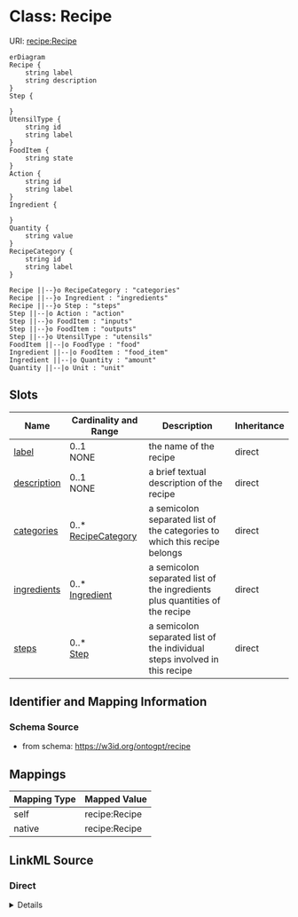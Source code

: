 # Class: Recipe



URI: [recipe:Recipe](http://w3id.org/ontogpt/recipe/Recipe)


```mermaid
erDiagram
Recipe {
    string label  
    string description  
}
Step {

}
UtensilType {
    string id  
    string label  
}
FoodItem {
    string state  
}
Action {
    string id  
    string label  
}
Ingredient {

}
Quantity {
    string value  
}
RecipeCategory {
    string id  
    string label  
}

Recipe ||--}o RecipeCategory : "categories"
Recipe ||--}o Ingredient : "ingredients"
Recipe ||--}o Step : "steps"
Step ||--|o Action : "action"
Step ||--}o FoodItem : "inputs"
Step ||--}o FoodItem : "outputs"
Step ||--}o UtensilType : "utensils"
FoodItem ||--|o FoodType : "food"
Ingredient ||--|o FoodItem : "food_item"
Ingredient ||--|o Quantity : "amount"
Quantity ||--|o Unit : "unit"

```



<!-- no inheritance hierarchy -->


## Slots

| Name | Cardinality and Range | Description | Inheritance |
| ---  | --- | --- | --- |
| [label](label.md) | 0..1 <br/> NONE | the name of the recipe | direct |
| [description](description.md) | 0..1 <br/> NONE | a brief textual description of the recipe | direct |
| [categories](categories.md) | 0..* <br/> [RecipeCategory](RecipeCategory.md) | a semicolon separated list of the categories to which this recipe belongs | direct |
| [ingredients](ingredients.md) | 0..* <br/> [Ingredient](Ingredient.md) | a semicolon separated list of the ingredients plus quantities of the recipe | direct |
| [steps](steps.md) | 0..* <br/> [Step](Step.md) | a semicolon separated list of the individual steps involved in this recipe | direct |









## Identifier and Mapping Information







### Schema Source


* from schema: https://w3id.org/ontogpt/recipe





## Mappings

| Mapping Type | Mapped Value |
| ---  | ---  |
| self | recipe:Recipe |
| native | recipe:Recipe |


## LinkML Source

<!-- TODO: investigate https://stackoverflow.com/questions/37606292/how-to-create-tabbed-code-blocks-in-mkdocs-or-sphinx -->

### Direct

<details>
```yaml
name: Recipe
from_schema: https://w3id.org/ontogpt/recipe
rank: 1000
attributes:
  label:
    name: label
    description: the name of the recipe
    from_schema: https://w3id.org/ontogpt/recipe
    rank: 1000
  description:
    name: description
    description: a brief textual description of the recipe
    from_schema: https://w3id.org/ontogpt/recipe
    rank: 1000
  categories:
    name: categories
    description: a semicolon separated list of the categories to which this recipe
      belongs
    from_schema: https://w3id.org/ontogpt/recipe
    rank: 1000
    multivalued: true
    range: RecipeCategory
  ingredients:
    name: ingredients
    description: a semicolon separated list of the ingredients plus quantities of
      the recipe
    from_schema: https://w3id.org/ontogpt/recipe
    rank: 1000
    multivalued: true
    range: Ingredient
  steps:
    name: steps
    description: a semicolon separated list of the individual steps involved in this
      recipe
    from_schema: https://w3id.org/ontogpt/recipe
    rank: 1000
    multivalued: true
    range: Step
tree_root: true

```
</details>

### Induced

<details>
```yaml
name: Recipe
from_schema: https://w3id.org/ontogpt/recipe
rank: 1000
attributes:
  label:
    name: label
    description: the name of the recipe
    from_schema: https://w3id.org/ontogpt/recipe
    rank: 1000
    alias: label
    owner: Recipe
    domain_of:
    - Recipe
    - NamedEntity
    range: string
  description:
    name: description
    description: a brief textual description of the recipe
    from_schema: https://w3id.org/ontogpt/recipe
    rank: 1000
    alias: description
    owner: Recipe
    domain_of:
    - Recipe
    range: string
  categories:
    name: categories
    description: a semicolon separated list of the categories to which this recipe
      belongs
    from_schema: https://w3id.org/ontogpt/recipe
    rank: 1000
    multivalued: true
    alias: categories
    owner: Recipe
    domain_of:
    - Recipe
    range: RecipeCategory
  ingredients:
    name: ingredients
    description: a semicolon separated list of the ingredients plus quantities of
      the recipe
    from_schema: https://w3id.org/ontogpt/recipe
    rank: 1000
    multivalued: true
    alias: ingredients
    owner: Recipe
    domain_of:
    - Recipe
    range: Ingredient
  steps:
    name: steps
    description: a semicolon separated list of the individual steps involved in this
      recipe
    from_schema: https://w3id.org/ontogpt/recipe
    rank: 1000
    multivalued: true
    alias: steps
    owner: Recipe
    domain_of:
    - Recipe
    range: Step
tree_root: true

```
</details>